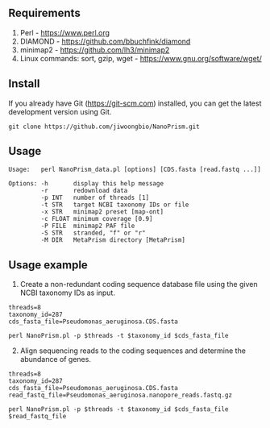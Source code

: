 ## Requirements

1. Perl - https://www.perl.org
2. DIAMOND - https://github.com/bbuchfink/diamond
3. minimap2 - https://github.com/lh3/minimap2
4. Linux commands: sort, gzip, wget - https://www.gnu.org/software/wget/


## Install

If you already have Git (https://git-scm.com) installed, you can get the latest development version using Git.

```
git clone https://github.com/jiwoongbio/NanoPrism.git
```


## Usage

```
Usage:   perl NanoPrism_data.pl [options] [CDS.fasta [read.fastq ...]]

Options: -h       display this help message
         -r       redownload data
         -p INT   number of threads [1]
         -t STR   target NCBI taxonomy IDs or file
         -x STR   minimap2 preset [map-ont]
         -c FLOAT minimum coverage [0.9]
         -P FILE  minimap2 PAF file
         -S STR   stranded, "f" or "r"
         -M DIR   MetaPrism directory [MetaPrism]
```


## Usage example

1. Create a non-redundant coding sequence database file using the given NCBI taxonomy IDs as input.

```
threads=8
taxonomy_id=287
cds_fasta_file=Pseudomonas_aeruginosa.CDS.fasta

perl NanoPrism.pl -p $threads -t $taxonomy_id $cds_fasta_file
```

2. Align sequencing reads to the coding sequences and determine the abundance of genes.

```
threads=8
taxonomy_id=287
cds_fasta_file=Pseudomonas_aeruginosa.CDS.fasta
read_fastq_file=Pseudomonas_aeruginosa.nanopore_reads.fastq.gz

perl NanoPrism.pl -p $threads -t $taxonomy_id $cds_fasta_file $read_fastq_file
```
